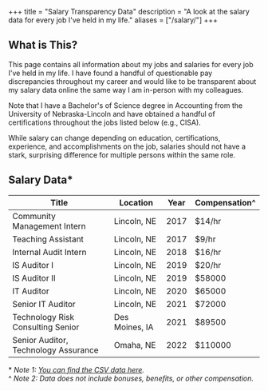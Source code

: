 +++
title = "Salary Transparency Data"
description = "A look at the salary data for every job I've held in my life."
aliases = ["/salary/"]
+++

## What is This?

This page contains all information about my jobs and salaries for every job I've 
held in my life. I have found a handful of questionable pay discrepancies 
throughout my career and would like to be transparent about my salary data 
online the same way I am in-person with my colleagues.

Note that I have a Bachelor's of Science degree in Accounting from the 
University of Nebraska-Lincoln and have obtained a handful of certifications 
throughout the jobs listed below (e.g., CISA).

While salary can change depending on education, certifications, experience, and 
accomplishments on the job, salaries should not have a stark, surprising 
difference for multiple persons within the same role.

## Salary Data*

| Title                                | Location       | Year | Compensation^ |
|--------------------------------------|----------------|------|---------------|
| Community Management Intern          | Lincoln, NE    | 2017 | $14/hr        |
| Teaching Assistant                   | Lincoln, NE    | 2017 | $9/hr         |
| Internal Audit Intern                | Lincoln, NE    | 2018 | $16/hr        |
| IS Auditor I                         | Lincoln, NE    | 2019 | $20/hr        |
| IS Auditor II                        | Lincoln, NE    | 2019 | $58000        |
| IT Auditor                           | Lincoln, NE    | 2020 | $65000        |
| Senior IT Auditor                    | Lincoln, NE    | 2021 | $72000        |
| Technology Risk Consulting Senior    | Des Moines, IA | 2021 | $89500        |
| Senior Auditor, Technology Assurance | Omaha, NE      | 2022 | $110000       |

\* *Note 1: [You can find the CSV data here](/salary.csv).*  
\^ *Note 2: Data does not include bonuses, benefits, or other compensation.*

